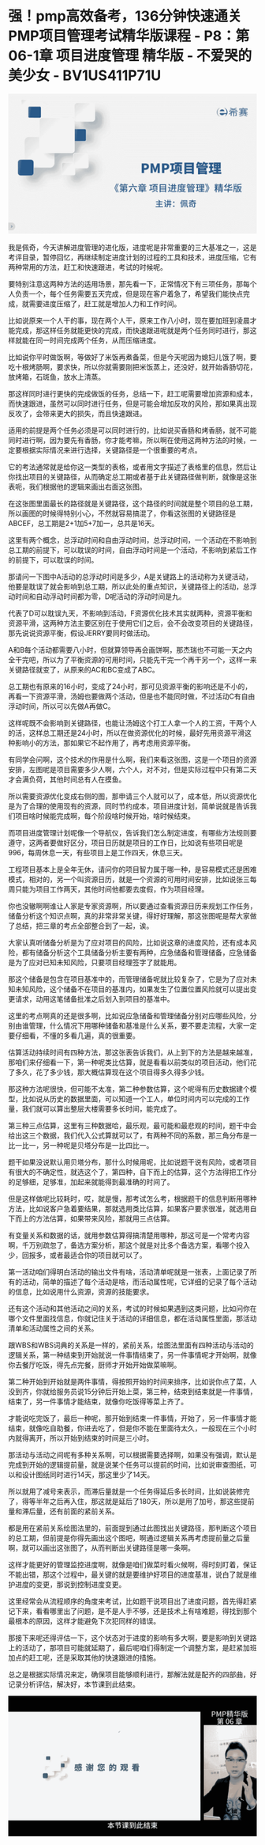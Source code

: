 # 强！pmp高效备考，136分钟快速通关PMP项目管理考试精华版课程 - P8：第06-1章 项目进度管理 精华版 - 不爱哭的美少女 - BV1US411P71U

![](img/c6583648d7170f2d3ab8da2e5e91a779_0.png)

我是佩奇，今天讲解进度管理的进化版，进度呢是非常重要的三大基准之一，这是考评目录，暂停回忆，再继续制定进度计划的过程的工具和技术，进度压缩，它有两种常用的方法，赶工和快速跟进，考试的时候呢。

要特别注意这两种方法的适用场景，那先看一下，正常情况下有三项任务，那每个人负责一个，每个任务需要五天完成，但是现在客户着急了，希望我们能快点完成，就需要进度压缩了，赶工就是增加人力和工作时间。

比如说原来一个人干的事，现在两个人干，原来工作八小时，现在要加班到凌晨才能完成，那这样任务就能更快的完成，而快速跟进呢就是两个任务同时进行，那这样就能在同一时间完成两个任务，从而压缩进度。

比如说你平时做饭啊，等做好了米饭再煮备菜，但是今天呢因为媳妇儿饿了啊，要吃十根烤肠啊，要求快，所以你就需要刚把米饭蒸上，还没好，就开始香肠切花，放烤箱，石斑鱼，放水上清蒸。

那这样同时进行更快的完成做饭的任务，总结一下，赶工呢需要增加资源和成本，而快速跟进，虽然可以同时进行任务，但是可能会增加反攻的风险，那如果真出现反攻了，会带来更大的损失，而且快速跟进。

适用的前提是两个任务必须是可以同时进行的，比如说买香肠和烤香肠，就不可能同时进行啊，因为要先有香肠，你才能考嘛，所以啊在使用这两种方法的时候，一定要根据实际情况来进行选择，关键路径是一个很重要的考点。

它的考法通常就是给你这一类型的表格，或者用文字描述了表格里的信息，然后让你找出项目的关键路径，从而确定总工期或者基于此关键路径做判断，就像是这张表呃，我们根据他的逻辑来画出右面这张图。

在这张图里面最长的路径就是关键路径，这个路径的时间就是整个项目的总工期，所以画图的时候得特别小心，不然就容易搞混了，你看这张图的关键路径是ABCEF，总工期是2+1加5+7加一，总共是16天。

这里有两个概念，总浮动时间和自由浮动时间，总浮动时间，一个活动在不影响到总工期的前提下，可以耽误的时间，自由浮动时间是一个活动，不影响到紧后工作的前提下，可以耽误的时间。

那请问一下图中A活动的总浮动时间是多少，A是关键路上的活动称为关键活动，他要是耽误了就会影响到总工期，所以此处的重点知识，关键路径上的活动，总浮动时间和自动浮动时间都为零，D呢活动的浮动时间是九。

代表了D可以耽误九天，不影响到活动，F资源优化技术其实就两种，资源平衡和资源平滑，这两种方法主要区别在于使用它们之后，会不会改变项目的关键路径，那先说说资源平衡，假设JERRY要同时做活动。

A和B每个活动都需要八小时，但就算领导再会画饼啊，那杰瑞也不可能一天之内全干完吧，所以为了平衡资源的可用时间，只能先干完一个再干另一个，这样一来关键路径就变了，从原来的AC和BC变成了ABC。

总工期也有原来的16小时，变成了24小时，那可见资源平衡的影响还是不小的，再看一下资源平滑，汤姆也要做两个活动，但是也不能同时做，不过活动C有自由浮动时间，所以可以先做A再做C。

这样呢既不会影响到关键路径，也能让汤姆这个打工人拿一个人的工资，干两个人的活，这样总工期还是24小时，所以在做资源优化的时候，最好先用资源平滑这种影响小的方法，那如果它不起作用了，再考虑用资源平衡。

有同学会问啊，这个技术的作用是什么啊，我们来看这张图，这是一个项目的资源安排，左图呢是项目需要多少人啊，六个人，对不对，但是实际过程中只有第二天才会满负荷，其他时间总有人在摸鱼。

所以需要资源优化变成右侧的图，那申请三个人就可以了，成本低，所以资源优化是为了合理的使用现有的资源，同时节约成本，项目进度计划，简单说就是告诉我们项目啥时候能完成啊，每个阶段啥时候开始，啥时候结束。

而项目进度管理计划呢像一个导航仪，告诉我们怎么制定进度，有哪些方法规则要遵守，这两者要做好区分，项目日历就是项目的工作日，比如说有些项目呢是996，每周休息一天，有些项目上是工作四天，休息三天。

工程项目基本上是全年无休，请问你的项目智力属于哪一种，是容易模式还是困难模式，相对的，另一个叫资源日历，就是一个资源的可用时间安排，比如说张三每周只能为项目工作两天，其他时间他都要去度假，作为项目经理。

你也没辙啊啊谁让人家是专家资源啊，所以要通过查看资源日历来规划工作任务，储备分析这个知识点啊，真的非常非常关键，得好好理解，那这张图呢是帮大家做了总结，把三章的考点全部整合到了一起，诶。

大家认真听储备分析是为了应对项目的风险，比如说这章的进度风险，还有成本风险，都有储备分析这个工具储备分析主要有两种，应急储备和管理储备，应急储备是为了应对已知未知风险，只要项目经理签字了就能用。

那这个储备是包含在项目基准中的，而管理储备呢就比较复杂了，它是为了应对未知未知风险，这个储备不在项目的基准内，如果发生了位置位置风险就可以提出变更请求，动用这笔储备批准之后划入到项目的基准中。

这里的考点啊真的还是很多啊，比如说应急储备和管理储备分别对应哪些风险，分别由谁管理，什么情况下用哪种储备和基准是什么关系，要不要走流程，大家一定要仔细看，不懂的多看几遍，真的很重要。

估算活动持续时间有四种方法，那这张表告诉我们，从上到下的方法是越来越准，那咱们来仔细看一下，第一种呢类比估算，就是看看以前类似的项目活动，他们花了多久，花了多少钱，那大概估算现在这个项目得多久得多少钱。

那这种方法呢很快，但可能不太准，第二种参数估算，这个呢得有历史数据建个模型，比如说从历史的数据里面，可以知道一个工人，单位时间内可以完成的工作量，我们就可以算出整层大楼需要多长时间，能完成了。

第三种三点估算，这里有三种数据哈，最乐观，最可能和最悲观的时间，题干中会给出这三个数据，我们代入公式算就可以了，有两种不同的系数，那三角分布是一比一比一，另一种呢是贝塔分布是一比四比一。

题干如果没说默认用贝塔分布，那什么时候用呢，比如说题干说有风险，或者项目有很大的不确定性，就选这个了，第四种，自下而上的估算，这个方法得把工作分的足够细，足够准，加起来就能得到最准确的时间了。

但是这样做呢比较耗时，哎，就是慢，那考试怎么考，根据题干的信息判断用哪种方法，比如说客户急着要结果，那就选用类比估算，如果客户要求很准，就选用自下而上的方法估算，如果带来风险，那就用三点估算。

有变量关系和数据的话，就用参数估算得搞清楚用哪种，那这可是一个常考内容啊，千万别疏忽了，备选方案分析，那这个就是对比多个备选方案，看哪个投入少，回报多，或者最适合你的项目就可以了。

第一活动咱们得明白活动的输出文件有啥，活动清单呢就是一张表，上面记录了所有的活动，简单的描述了每个活动是啥，而活动属性呢，它详细的记录了每个活动的信息，比如说用什么资源，资源的技能要求。

还有这个活动和其他活动之间的关系，考试的时候如果遇到这类问题，比如问你在哪个文件里面找信息，你就记住关于活动的详细信息，都在活动属性里面，那活动清单和活动属性之间的关系。

跟WBS和WBS词典的关系是一样的，紧前关系，绘图法里面有四种活动与活动的逻辑关系，第一种结束到开始就说一件事情结束了，另一件事情呢才开始啊，就像你去餐厅吃饭，得先点完餐，厨师才开始开始做菜嘛啊。

第二种开始到开始就是两件事情，得按照开始的时间来排序，比如说你点了菜，人没到齐，你就给服务员说15分钟后开始上菜，第三种，结束到结束就是一件事情，结束了，另一件事情才能结束，就像你吃饭得等菜上齐了。

才能说吃完饭了，最后一种呢，那开始到结束一件事情，开始了，另一件事情才能结束，就像吃自助餐，你进去吃了，但是你不能在里面待太久，一般现在三个小时内就得离开，所以开始到结束的时间是三小时。

那活动与活动之间呢有多种关系啊，可以根据需要选择啊，如果没有强调，默认是完成到开始的逻辑提前量，就是说某个任务可以提前的时间，比如说审查图纸，可以和设计图纸同时进行14天，那这里少了14天。

所以就用了减号来表示，而滞后量就是一个任务得延后多长时间，比如说装修完了，得等半年之后再入住，那这就是延后了180天，所以是用了加号，那这些提前量和滞后量，还有前面的紧前关系。

都是用在紧前关系绘图法里的，前面提到通过此图找出关键路径，那判断这个项目的总工期，但前提是你得先画出这个图吧，啊通过逻辑关系再考虑提前量之后量啊，就可以画出这张图了，从而判断出关键路径是哪一条啊。

这样才能更好的管理监控进度啊，就像是咱们做菜时看火候啊，得时刻盯着，保证不能出错，那这个过程中，最关键的就是要维护好项目的进度基准，说白了就是维护进度的变更，那说到控制进度变更。

这里经常会从流程顺序的角度来考试，比如题干说项目出了进度问题，首先得赶紧记下来，看看哪里出了问题，是不是人手不够，还是技术上有啥难题，得找到那个最根本的原因，这样才能避免下次犯同样的错误。

那接下来呢还得评估一下，这个状态对于进度的影响有多大啊，要是影响到关键路上的活动了，那项目可能就延期了，最后呢咱们得制定一个调整方案，是赶紧加班加点的赶工呢，还是采取其他的快速跟进的措施。

总之是根据实际情况来定，确保项目能够顺利进行，那解法就是配齐的四部曲，好记录分析评估，解决好，本节课到此结束。



![](img/c6583648d7170f2d3ab8da2e5e91a779_2.png)